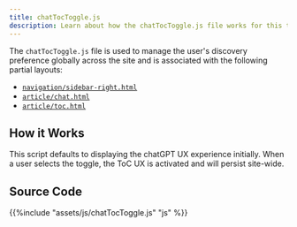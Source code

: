```yaml
---
title: chatTocToggle.js
description: Learn about how the chatTocToggle.js file works for this theme. 
---
```


The `chatTocToggle.js` file is used to manage the user's discovery preference globally across the site and is associated with the following partial layouts:

- [`navigation/sidebar-right.html`](/reference/layouts/partials/navigation/sidebar-right)
- [`article/chat.html`](/reference/layouts/partials/article/chat)
- [`article/toc.html`](/reference/layouts/partials/article/toc)

## How it Works

This script defaults to displaying the chatGPT UX experience initially. When a user selects the toggle, the ToC UX is activated and will persist site-wide. 

## Source Code 

{{%include "assets/js/chatTocToggle.js" "js" %}}